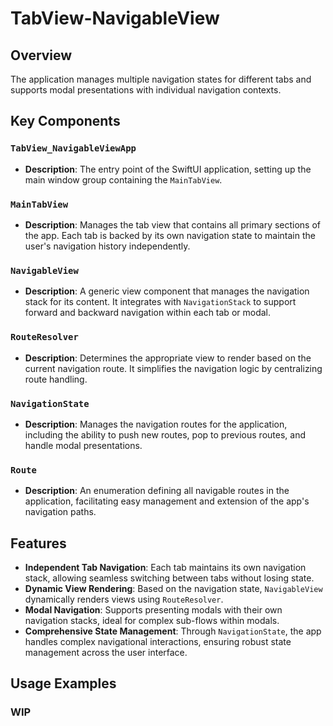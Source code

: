 # TabView-NavigableView

## Overview
The application manages multiple navigation states for different tabs and supports modal presentations with individual navigation contexts.

## Key Components

### `TabView_NavigableViewApp`
- **Description**: The entry point of the SwiftUI application, setting up the main window group containing the `MainTabView`.

### `MainTabView`
- **Description**: Manages the tab view that contains all primary sections of the app. Each tab is backed by its own navigation state to maintain the user's navigation history independently.

### `NavigableView`
- **Description**: A generic view component that manages the navigation stack for its content. It integrates with `NavigationStack` to support forward and backward navigation within each tab or modal.

### `RouteResolver`
- **Description**: Determines the appropriate view to render based on the current navigation route. It simplifies the navigation logic by centralizing route handling.

### `NavigationState`
- **Description**: Manages the navigation routes for the application, including the ability to push new routes, pop to previous routes, and handle modal presentations.

### `Route`
- **Description**: An enumeration defining all navigable routes in the application, facilitating easy management and extension of the app's navigation paths.

## Features

- **Independent Tab Navigation**: Each tab maintains its own navigation stack, allowing seamless switching between tabs without losing state.
- **Dynamic View Rendering**: Based on the navigation state, `NavigableView` dynamically renders views using `RouteResolver`.
- **Modal Navigation**: Supports presenting modals with their own navigation stacks, ideal for complex sub-flows within modals.
- **Comprehensive State Management**: Through `NavigationState`, the app handles complex navigational interactions, ensuring robust state management across the user interface.

## Usage Examples

### WIP
